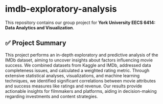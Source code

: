 # imdb-exploratory-analysis

This repository contains our group project for **York University EECS 6414: Data Analytics and Visualization**. 

## ✅ Project Summary
This project performs an in-depth exploratory and predictive analysis of the IMDb dataset, aiming to uncover insights about factors influencing movie success. We combined datasets from Kaggle and IMDb, addressed data completeness issues, and calculated a weighted rating metric. Through extensive statistical analyses, visualizations, and machine learning techniques, we identified significant correlations between movie attributes and success measures like ratings and revenue. Our results provide actionable insights for filmmakers and platforms, aiding in decision-making regarding investments and content strategies.
